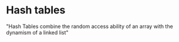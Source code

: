 # Hash tables
"Hash Tables combine the random access ability of an array with the dynamism of a linked list"